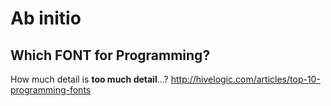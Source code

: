 # Ab initio



## Which FONT for Programming?

How much detail is **too much detail**...?
http://hivelogic.com/articles/top-10-programming-fonts